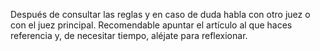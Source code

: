 Después de consultar las reglas y en caso de duda habla con otro juez o con el juez principal. Recomendable apuntar el artículo al que haces referencia y, de necesitar tiempo, aléjate para reflexionar.